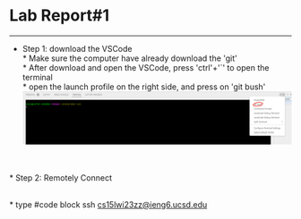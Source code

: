# Lab Report#1
---
* Step 1: download the VSCode
<br />* Make sure the computer have already download the 'git'
<br />* After download and open the VSCode, press 'ctrl'+'`' to open the terminal
<br />* open the launch profile on the right side, and press on 'git bush'
![terminal](https://raw.githubusercontent.com/GraceZ08/cse15l-lab-reports/main/lab1/terminal.png)
<br />
<br />
* Step 2: Remotely Connect


<br />* type 
#code block
 ssh cs15lwi23zz@ieng6.ucsd.edu

